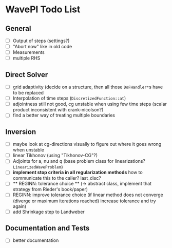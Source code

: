 # WavePI Todo List

## General 

- [ ] Output of steps (settings?)
- [ ] "Abort now" like in old code
- [ ] Measurements
- [ ] multiple RHS 

## Direct Solver

- [ ] grid adaptivity (decide on a structure, then all those `DoFHandler*`s have to be replaced 
- [ ] Interpolation of time steps (`DiscretizedFunction::at`)
- [ ] adjointness still not good, cg unstable when using few time steps (scalar product inconsistent with crank-nicolson?)
- [ ] find a better way of treating multiple boundaries

## Inversion

- [ ] maybe look at cg-directions visually to figure out where it goes wrong when unstable
- [ ] linear Tikhonov (using "Tikhonov-CG"?)
- [ ] Adjoints for a, nu and q (base problem class for linearizations? `LinearizedWaveProblem`)
- [ ] **implement stop criteria in all regularization methods** how to communicate this to the caller? last_disc?
- [ ] ** REGINN: tolerance choice ** (-> abstract class, implement that strategy from Rieder's book/paper) 
- [ ] REGINN: improve tolerance choice (if linear method does not converge (diverge or maximum iterations reached) increase tolerance and try again)
- [ ] add Shrinkage step to Landweber

## Documentation and Tests

- [ ] better documentation